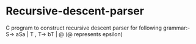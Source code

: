 # Recursive-descent-parser

C program to construct recursive descent parser for following grammar:-   
S-> aSa | T ,
T-> bT | @   (@ represents epsilon)
